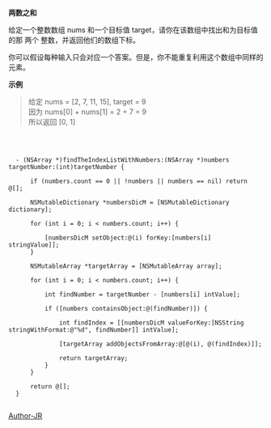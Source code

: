 **两数之和**

给定一个整数数组 nums 和一个目标值 target，请你在该数组中找出和为目标值的那 两个 整数，并返回他们的数组下标。

你可以假设每种输入只会对应一个答案。但是，你不能重复利用这个数组中同样的元素。

**示例**
> 给定 nums = [2, 7, 11, 15], target = 9  
因为 nums[0] + nums[1] = 2 + 7 = 9  
所以返回 [0, 1]

​       
```objc
​  
​  ​- (NSArray *)findTheIndexListWithNumbers:(NSArray *)numbers targetNumber:(int)targetNumber {
​  ​
​  ​    if (numbers.count == 0 || !numbers || numbers == nil) return @[];
​  ​
​  ​    NSMutableDictionary *numbersDicM = [NSMutableDictionary dictionary];
​  ​
​  ​    for (int i = 0; i < numbers.count; i++) {
​  ​
​  ​        [numbersDicM setObject:@(i) forKey:[numbers[i] stringValue]];
​  ​    }
​  ​
​  ​    NSMutableArray *targetArray = [NSMutableArray array];
​  ​
​  ​    for (int i = 0; i < numbers.count; i++) {
​  ​
​  ​        int findNumber = targetNumber - [numbers[i] intValue];
​  ​
​  ​        if ([numbers containsObject:@(findNumber)]) {
​  ​
​  ​            int findIndex = [[numbersDicM valueForKey:[NSString stringWithFormat:@"%d", findNumber]] intValue];
​  ​
​  ​            [targetArray addObjectsFromArray:@[@(i), @(findIndex)]];
​  ​
​  ​            return targetArray;
​  ​        }
​  ​    }
​  ​
​  ​    return @[];
​  ​}​  
​  
```   

​[Author-JR](https://github.com/MINIProer)
